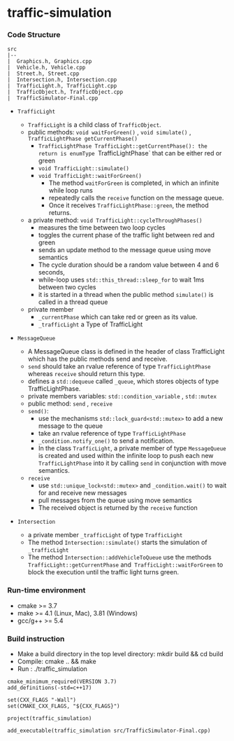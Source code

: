 # traffic-simulation

### Code Structure 
```
src
|--
|  Graphics.h, Graphics.cpp
|  Vehicle.h, Vehicle.cpp
|  Street.h, Street.cpp
|  Intersection.h, Intersection.cpp
|  TrafficLight.h, TrafficLight.cpp
|  TrafficObject.h, TrafficObject.cpp
|  TrafficSimulator-Final.cpp
```
- `TrafficLight`
    - `TrafficLight` is a child class of `TrafficObject`.
    - public methods: `void waitForGreen()` , `void simulate()` , `TrafficLightPhase getCurrentPhase()`
        - `TrafficLightPhase TrafficLight::getCurrentPhase(): the return is enumType `TrafficLightPhase` that can be either red or green 
        - `void TrafficLight::simulate()`
        - `void TrafficLight::waitForGreen()`
            - The method `waitForGreen` is completed, in which an infinite while loop runs 
            - repeatedly calls the `receive` function on the message queue. 
            - Once it receives `TrafficLightPhase::green`, the method returns.
    - a private method: `void TrafficLight::cycleThroughPhases()` 
        - measures the time between two loop cycles 
        - toggles the current phase of the traffic light between red and green
        - sends an update method to the message queue using move semantics
        - The cycle duration should be a random value between 4 and 6 seconds, 
        - while-loop uses `std::this_thread::sleep_for` to wait 1ms between two cycles
        - it is started in a thread when the public method `simulate()` is called in a thread queue
    - private member 
        - `_currentPhase` which can take red or green as its value.
        - `_trafficLight` a Type of TrafficLight

- `MessageQueue`
    - A MessageQueue class is defined in the header of class TrafficLight which has the public methods send and receive.
    - `send` should take an rvalue reference of type `TrafficLightPhase` whereas `receive` should return this type. 
    - defines a `std::dequeue` called `_queue`, which stores objects of type TrafficLightPhase. 
    - private members variables:  `std::condition_variable` ,  `std::mutex` 
    - public method: `send` , `receive`
    - `send()`: 
        - use the mechanisms `std::lock_guard<std::mutex>` to add a new message to the queue
        - take an rvalue reference of type `TrafficLightPhase`
        - `_condition.notify_one()` to send a notification.
        - In the class `TrafficLight`, a private member of type `MessageQueue` is created and used within the infinite loop to push each new `TrafficLightPhase` into it by calling `send` in conjunction with move semantics. 
    - `receive`
        - use `std::unique_lock<std::mutex>` and `_condition.wait()` to wait for and receive new messages  
        - pull messages from the queue using move semantics
        - The received object is returned by the `receive` function
- `Intersection`
    - a private member `_trafficLight` of type `TrafficLight` 
    - The method `Intersection::simulate()` starts the simulation of `_trafficLight`
    - The method `Intersection::addVehicleToQueue` use the methods `TrafficLight::getCurrentPhase` and` TrafficLight::waitForGreen` to block the execution until the traffic light turns green.

### Run-time environment 
- cmake >= 3.7
- make >= 4.1 (Linux, Mac), 3.81 (Windows)
- gcc/g++ >= 5.4

### Build instruction
- Make a build directory in the top level directory: mkdir build && cd build
- Compile: cmake .. && make
- Run : ./traffic_simulation

```
cmake_minimum_required(VERSION 3.7)
add_definitions(-std=c++17)

set(CXX_FLAGS "-Wall")
set(CMAKE_CXX_FLAGS, "${CXX_FLAGS}")

project(traffic_simulation)

add_executable(traffic_simulation src/TrafficSimulator-Final.cpp)
```
